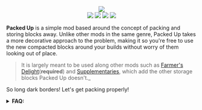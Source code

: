 <div align="center"><img src="https://cdn.modrinth.com/data/cached_images/5e8c3bb64480f87ad92f1efc807f03ab2eb4976d.png" /></div>

<div align="center">
	<img src="https://img.shields.io/badge/mod%20loader-forge%20%2F%20neoforge-blue?style=flat-square" />
	<img src="https://img.shields.io/modrinth/game-versions/opsrwaeY?style=flat-square&label=avaliable%20for&color=blue" />
	<img src="https://img.shields.io/modrinth/dt/opsrwaeY?style=flat-square&logo=modrinth&logoSize=auto&color=4caf50" />
	<img src="https://img.shields.io/curseforge/dt/1007751?style=flat-square&logo=curseforge&logoSize=auto&color=4caf50" />
</div>

**Packed Up** is a simple mod based around the concept of packing and storing blocks away. Unlike other mods in the same genre, Packed Up takes a more decorative approach to the problem, making it so you're free to use the new compacted blocks around your builds without worry of them looking out of place.

>  It is largely meant to be used along other mods such as [Farmer's Delight](https://modrinth.com/mod/farmers-delight)(**required**) and [Supplementaries](https://modrinth.com/mod/supplementaries), which add the other storage blocks Packed Up doesn't._

So long dark borders! Let's get packing properly!

<details>
  <summary><b>FAQ:</b></summary>
  
**Q: Where should I leave suggestions or feedback?**

A: I would love to hear any suggestions or feedback you have! I only ask that you leave it as a new issue here as it makes it easier for me to manage and track.

**Q: Can I use this in my modpack?**

A: Absolutely! I only ask that you give credit if you do. Other than that, feel free to include it and modify it however you see fit for your pack.

**Q: What version(s) will be supported?**

A: Only the latest major version will be supported. I may update older versions if there are any major bugs/oversights, but will not be backporting new features to them.
</details>

